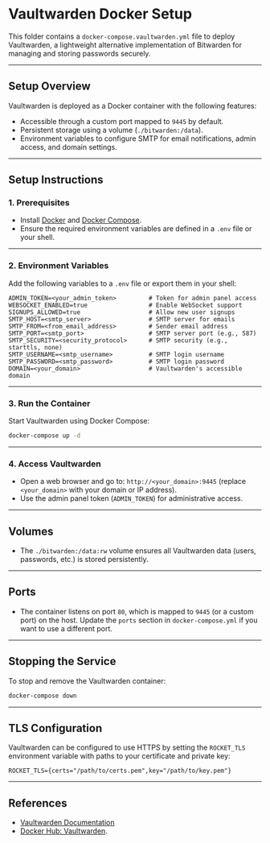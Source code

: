 # Vaultwarden Docker Setup

This folder contains a `docker-compose.vaultwarden.yml` file to deploy Vaultwarden, a lightweight alternative implementation of Bitwarden for managing and storing passwords securely.

---

## **Setup Overview**

Vaultwarden is deployed as a Docker container with the following features:
- Accessible through a custom port mapped to `9445` by default.
- Persistent storage using a volume (`./bitwarden:/data`).
- Environment variables to configure SMTP for email notifications, admin access, and domain settings.

---

## **Setup Instructions**

### 1. **Prerequisites**
- Install [Docker](https://www.docker.com/products/docker-desktop) and [Docker Compose](https://docs.docker.com/compose/install/).
- Ensure the required environment variables are defined in a `.env` file or your shell.

---

### 2. **Environment Variables**
Add the following variables to a `.env` file or export them in your shell:

```env
ADMIN_TOKEN=<your_admin_token>         # Token for admin panel access
WEBSOCKET_ENABLED=true                 # Enable WebSocket support
SIGNUPS_ALLOWED=true                   # Allow new user signups
SMTP_HOST=<smtp_server>                # SMTP server for emails
SMTP_FROM=<from_email_address>         # Sender email address
SMTP_PORT=<smtp_port>                  # SMTP server port (e.g., 587)
SMTP_SECURITY=<security_protocol>      # SMTP security (e.g., starttls, none)
SMTP_USERNAME=<smtp_username>          # SMTP login username
SMTP_PASSWORD=<smtp_password>          # SMTP login password
DOMAIN=<your_domain>                   # Vaultwarden's accessible domain
```

---

### 3. **Run the Container**

Start Vaultwarden using Docker Compose:
```bash
docker-compose up -d
```

---

### 4. **Access Vaultwarden**
- Open a web browser and go to: `http://<your_domain>:9445` (replace `<your_domain>` with your domain or IP address).
- Use the admin panel token (`ADMIN_TOKEN`) for administrative access.

---

## **Volumes**

- The `./bitwarden:/data:rw` volume ensures all Vaultwarden data (users, passwords, etc.) is stored persistently.

---

## **Ports**

- The container listens on port `80`, which is mapped to `9445` (or a custom port) on the host. Update the `ports` section in `docker-compose.yml` if you want to use a different port.

---

## **Stopping the Service**

To stop and remove the Vaultwarden container:
```bash
docker-compose down
```

---

## **TLS Configuration**

Vaultwarden can be configured to use HTTPS by setting the `ROCKET_TLS` environment variable with paths to your certificate and private key:
```env
ROCKET_TLS={certs="/path/to/certs.pem",key="/path/to/key.pem"}
```

---

## **References**
- [Vaultwarden Documentation](https://github.com/dani-garcia/vaultwarden/wiki)
- [Docker Hub: Vaultwarden](https://hub.docker.com/r/vaultwarden/server).